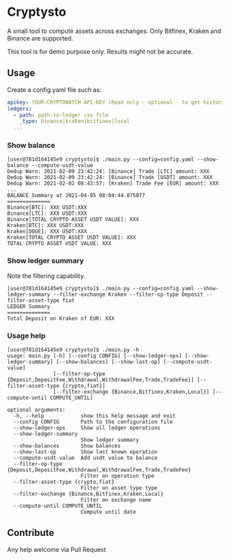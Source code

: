 # Cryptysto

A small tool to compute assets across exchanges. Only Bitfinex, Kraken and Binance are supported.

This tool is for demo purpose only. Results might not be accurate.

## Usage

Create a config.yaml file such as:

```YAML
apikey: YOUR-CRYPTOWATCH-API-KEY (Read only - optional - to get historical USDT - higher api rate limit)
ledgers:
  - path: path-to-ledger csv file
    _type: binance|kraken|bitfinex|local
  ...
```

### Show balance

```Shell
[user@781d164145e9 cryptysto]$ ./main.py --config=config.yaml --show-balance --compute-usdt-value
Dedup Warn: 2021-02-09 23:42:24: [Binance] Trade [LTC] amount: XXX
Dedup Warn: 2021-02-09 23:42:24: [Binance] Trade [USDT] amount: XXX
Dedup Warn: 2021-02-02 08:43:57: [Kraken] Trade Fee [EUR] amount: XXX
...
BALANCE Summary at 2021-04-05 08:04:44.875077
==============
Binance[BTC]: XXX USDT:XXX
Binance[LTC]: XXX USDT:XXX
Binance[TOTAL CRYPTO ASSET USDT VALUE]: XXX
Kraken[BTC]: XXX USDT:XXX
Kraken[DOGE]: XXX USDT:XXX
Kraken[TOTAL CRYPTO ASSET USDT VALUE]: XXX
TOTAL CRYPTO ASSET USDT VALUE: XXX
```

### Show ledger summary

Note the filtering capability.

```Shell
[user@781d164145e9 cryptysto]$ ./main.py --config=config.yaml --show-ledger-summary --filter-exchange Kraken --filter-op-type Deposit --filter-asset-type fiat
LEDGER Summary
==============
Total Deposit on Kraken of EUR: XXX
```

### Usage help

```Shell
[user@781d164145e9 cryptysto]$ ./main.py -h
usage: main.py [-h] [--config CONFIG] [--show-ledger-ops] [--show-ledger-summary] [--show-balances] [--show-last-op] [--compute-usdt-value]
               [--filter-op-type {Deposit,DepositFee,Withdrawal,WithdrawalFee,Trade,TradeFee}] [--filter-asset-type {crypto,fiat}]
               [--filter-exchange {Binance,Bitfinex,Kraken,Local}] [--compute-until COMPUTE_UNTIL]

optional arguments:
  -h, --help            show this help message and exit
  --config CONFIG       Path to the configuration file
  --show-ledger-ops     Show all ledger operations
  --show-ledger-summary
                        Show ledger summary
  --show-balances       Show balances
  --show-last-op        Show last known operation
  --compute-usdt-value  Add usdt value to balance
  --filter-op-type {Deposit,DepositFee,Withdrawal,WithdrawalFee,Trade,TradeFee}
                        Filter on operation type
  --filter-asset-type {crypto,fiat}
                        Filter on asset type type
  --filter-exchange {Binance,Bitfinex,Kraken,Local}
                        Filter on exchange name
  --compute-until COMPUTE_UNTIL
                        Compute until date
```

## Contribute

Any help welcome via Pull Request
